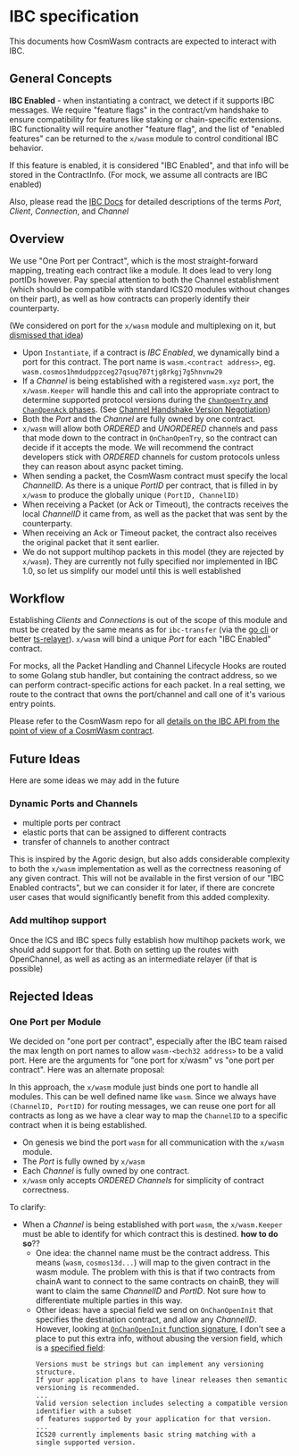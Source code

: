 # IBC specification

This documents how CosmWasm contracts are expected to interact with IBC.

## General Concepts

**IBC Enabled** - when instantiating a contract, we detect if it supports IBC messages.
  We require "feature flags" in the contract/vm handshake to ensure compatibility
  for features like staking or chain-specific extensions. IBC functionality will require
  another "feature flag", and the list of "enabled features" can be returned to the `x/wasm`
  module to control conditional IBC behavior.
  
  If this feature is enabled, it is considered "IBC Enabled", and that info will
  be stored in the ContractInfo. (For mock, we assume all contracts are IBC enabled)
  
Also, please read the [IBC Docs](https://docs.cosmos.network/master/ibc/overview.html)
for detailed descriptions of the terms *Port*, *Client*, *Connection*,
and *Channel*
  
## Overview

We use "One Port per Contract", which is the most straight-forward mapping, treating each contract 
like a module. It does lead to very long portIDs however. Pay special attention to both the Channel establishment 
(which should be compatible with standard ICS20 modules without changes on their part), as well
as how contracts can properly identify their counterparty.

(We considered on port for the `x/wasm` module and multiplexing on it, but [dismissed that idea](#rejected-ideas))

* Upon `Instantiate`, if a contract is *IBC Enabled*, we dynamically 
  bind a port for this contract. The port name is `wasm.<contract address>`,
  eg. `wasm.cosmos1hmdudppzceg27qsuq707tjg8rkgj7g5hnvnw29`
* If a *Channel* is being established with a registered `wasm.xyz` port,
  the `x/wasm.Keeper` will handle this and call into the appropriate
  contract to determine supported protocol versions during the
  [`ChanOpenTry` and `ChanOpenAck` phases](https://docs.cosmos.network/master/ibc/overview.html#channels).
  (See [Channel Handshake Version Negotiation](https://docs.cosmos.network/master/ibc/custom.html#channel-handshake-version-negotiation))
* Both the *Port* and the *Channel* are fully owned by one contract.
* `x/wasm` will allow both *ORDERED* and *UNORDERED* channels and pass that mode
  down to the contract in `OnChanOpenTry`, so the contract can decide if it accepts
  the mode. We will recommend the contract developers stick with *ORDERED* channels
  for custom protocols unless they can reason about async packet timing.
* When sending a packet, the CosmWasm contract must specify the local *ChannelID*.
  As there is a unique *PortID* per contract, that is filled in by `x/wasm`
  to produce the globally unique `(PortID, ChannelID)`
* When receiving a Packet (or Ack or Timeout), the contracts receives the local
  *ChannelID* it came from, as well as the packet that was sent by the counterparty.
* When receiving an Ack or Timeout packet, the contract also receives the
  original packet that it sent earlier.
* We do not support multihop packets in this model (they are rejected by `x/wasm`).
  They are currently not fully specified nor implemented in IBC 1.0, so let us
  simplify our model until this is well established

## Workflow

Establishing *Clients* and *Connections* is out of the scope of this
module and must be created by the same means as for `ibc-transfer`
(via the [go cli](https://github.com/okx/brczero/libs/relayer) or better [ts-relayer](https://github.com/confio/ts-relayer)).
`x/wasm` will bind a unique *Port* for each "IBC Enabled" contract.

For mocks, all the Packet Handling and Channel Lifecycle Hooks are routed 
to some Golang stub handler, but containing the contract address, so we
can perform contract-specific actions for each packet. In a real setting,
we route to the contract that owns the port/channel and call one of it's various
entry points.

Please refer to the CosmWasm repo for all 
[details on the  IBC API from the point of view of a CosmWasm contract](https://github.com/CosmWasm/cosmwasm/blob/main/IBC.md).

## Future Ideas

Here are some ideas we may add in the future

### Dynamic Ports and Channels

* multiple ports per contract
* elastic ports that can be assigned to different contracts
* transfer of channels to another contract

This is inspired by the Agoric design, but also adds considerable complexity to both the `x/wasm`
implementation as well as the correctness reasoning of any given contract. This will not be
available in the first version of our "IBC Enabled contracts", but we can consider it for later,
if there are concrete user cases that would significantly benefit from this added complexity. 

### Add multihop support

Once the ICS and IBC specs fully establish how multihop packets work, we should add support for that.
Both on setting up the routes with OpenChannel, as well as acting as an intermediate relayer (if that is possible)

## Rejected Ideas
  
### One Port per Module

We decided on "one port per contract", especially after the IBC team raised
the max length on port names to allow `wasm-<bech32 address>` to be a valid port.
Here are the arguments for "one port for x/wasm" vs "one port per contract". Here 
was an alternate proposal:

In this approach, the `x/wasm` module just binds one port to handle all
modules. This can be well defined name like `wasm`. Since we always
have `(ChannelID, PortID)` for routing messages, we can reuse one port
for all contracts as long as we have a clear way to map the `ChannelID`
to a specific contract when it is being established.


* On genesis we bind the port `wasm` for all communication with the `x/wasm`
  module.
* The *Port* is fully owned by `x/wasm`
* Each *Channel* is fully owned by one contract.
* `x/wasm` only accepts *ORDERED Channels* for simplicity of contract
  correctness.

To clarify:

* When a *Channel* is being established with port `wasm`, the
  `x/wasm.Keeper` must be able to identify for which contract this
  is destined. **how to do so**??
  * One idea: the channel name must be the contract address. This means
    (`wasm`, `cosmos13d...`) will map to the given contract in the wasm module.
    The problem with this is that if two contracts from chainA want to
    connect to the same contracts on chainB, they will want to claim the
    same *ChannelID* and *PortID*. Not sure how to differentiate multiple
    parties in this way.
  * Other ideas: have a special field we send on `OnChanOpenInit` that
    specifies the destination contract, and allow any *ChannelID*.
    However, looking at [`OnChanOpenInit` function signature](https://docs.cosmos.network/master/ibc/custom.html#implement-ibcmodule-interface-and-callbacks),
    I don't see a place to put this extra info, without abusing the version field,
    which is a [specified field](https://docs.cosmos.network/master/ibc/custom.html#channel-handshake-version-negotiation):
    ```
    Versions must be strings but can implement any versioning structure. 
    If your application plans to have linear releases then semantic versioning is recommended.
    ... 
    Valid version selection includes selecting a compatible version identifier with a subset 
    of features supported by your application for that version.
    ...    
    ICS20 currently implements basic string matching with a
    single supported version.
    ```
